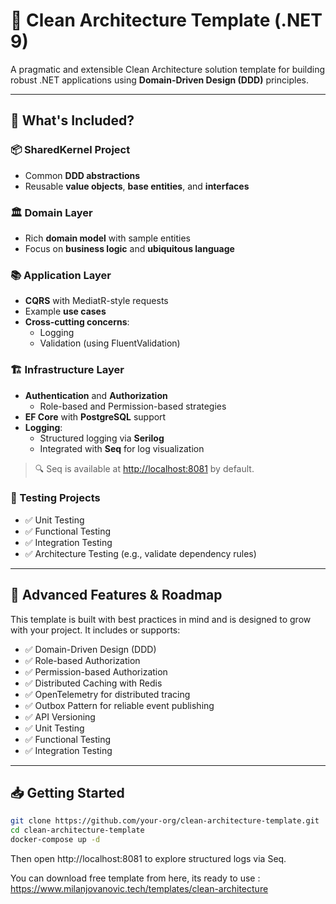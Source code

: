 # 🧱 Clean Architecture Template (.NET 9)

A pragmatic and extensible Clean Architecture solution template for building robust .NET applications using **Domain-Driven Design (DDD)** principles.

---

## 🧩 What's Included?

### 📦 SharedKernel Project
- Common **DDD abstractions**
- Reusable **value objects**, **base entities**, and **interfaces**

### 🏛 Domain Layer
- Rich **domain model** with sample entities
- Focus on **business logic** and **ubiquitous language**

### 📚 Application Layer
- **CQRS** with MediatR-style requests
- Example **use cases**
- **Cross-cutting concerns**:
  - Logging
  - Validation (using FluentValidation)

### 🏗 Infrastructure Layer
- **Authentication** and **Authorization**
  - Role-based and Permission-based strategies
- **EF Core** with **PostgreSQL** support
- **Logging**:
  - Structured logging via **Serilog**
  - Integrated with **Seq** for log visualization

> 🔍 Seq is available at [http://localhost:8081](http://localhost:8081) by default.

### 🧪 Testing Projects
- ✅ Unit Testing
- ✅ Functional Testing
- ✅ Integration Testing
- ✅ Architecture Testing (e.g., validate dependency rules)

---

## 🚀 Advanced Features & Roadmap

This template is built with best practices in mind and is designed to grow with your project. It includes or supports:

- ✅ Domain-Driven Design (DDD)
- ✅ Role-based Authorization
- ✅ Permission-based Authorization
- ✅ Distributed Caching with Redis
- ✅ OpenTelemetry for distributed tracing
- ✅ Outbox Pattern for reliable event publishing
- ✅ API Versioning
- ✅ Unit Testing
- ✅ Functional Testing
- ✅ Integration Testing

---

## 📥 Getting Started

```bash
git clone https://github.com/your-org/clean-architecture-template.git
cd clean-architecture-template
docker-compose up -d
```

Then open http://localhost:8081 to explore structured logs via Seq.

You can download free template from here, its ready to use : https://www.milanjovanovic.tech/templates/clean-architecture
